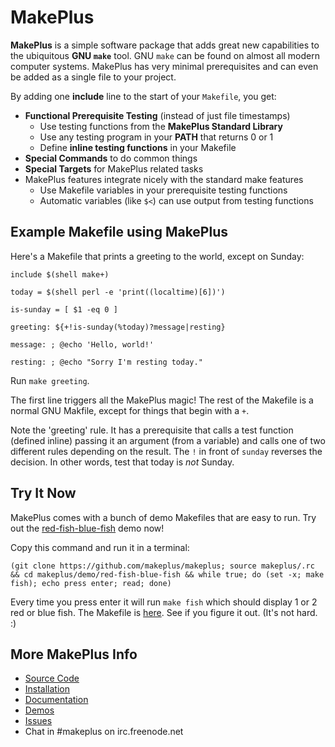 MakePlus
========

**MakePlus** is a simple software package that adds great new capabilities
to the ubiquitous **GNU `make`** tool. GNU `make` can be found on almost all
modern computer systems. MakePlus has very minimal prerequisites and can even
be added as a single file to your project.

By adding one **include** line to the start of your `Makefile`, you get:

* **Functional Prerequisite Testing** (instead of just file timestamps)
  * Use testing functions from the **MakePlus Standard Library**
  * Use any testing program in your **PATH** that returns 0 or 1
  * Define **inline testing functions** in your Makefile
* **Special Commands** to do common things
* **Special Targets** for MakePlus related tasks
* MakePlus features integrate nicely with the standard make features
  * Use Makefile variables in your prerequisite testing functions
  * Automatic variables (like `$<`) can use output from testing functions

## Example Makefile using MakePlus

Here's a Makefile that prints a greeting to the world, except on Sunday:

``` make
include $(shell make+)

today = $(shell perl -e 'print((localtime)[6])')

is-sunday = [ $1 -eq 0 ]

greeting: ${+!is-sunday(%today)?message|resting}

message: ; @echo 'Hello, world!'

resting: ; @echo "Sorry I'm resting today."
```

Run `make greeting`.

The first line triggers all the MakePlus magic! The rest of the Makefile is a
normal GNU Makfile, except for things that begin with a `+`.

Note the 'greeting' rule. It has a prerequisite that calls a test function
(defined inline) passing it an argument (from a variable) and calls one of two
different rules depending on the result. The `!` in front of `sunday` reverses
the decision. In other words, test that today is *not* Sunday.

## Try It Now

MakePlus comes with a bunch of demo Makefiles that are easy to run. Try out the
[red-fish-blue-fish](https://www.mfwi.edu/MFWI/Recordings/One%20Fish.pdf) demo
now!

Copy this command and run it in a terminal:
```
(git clone https://github.com/makeplus/makeplus; source makeplus/.rc && cd makeplus/demo/red-fish-blue-fish && while true; do (set -x; make fish); echo press enter; read; done)
```

Every time you press enter it will run `make fish` which should display 1 or 2
red or blue fish. The Makefile is
[here](https://github.com/makeplus/makeplus/blob/master/demo/red-fish-blue-fish/Makefile).
See if you figure it out. (It's not hard. :)

## More MakePlus Info

* [Source Code](https://github.com/makeplus/makeplus)
* [Installation](https://github.com/makeplus/makeplus/blob/master/ReadMe.md#makeplus-installation)
* [Documentation](https://github.com/makeplus/makeplus/blob/master/ReadMe.md#makeplus)
* [Demos](https://github.com/makeplus/makeplus/tree/master/demo)
* [Issues](https://github.com/makeplus/makeplus/issues)
* Chat in #makeplus on irc.freenode.net
